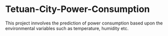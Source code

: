 # Tetuan-City-Power-Consumption
This project innvolves the prediction of power consumption based upon the environmental variables such as temperature, humidity etc. 

